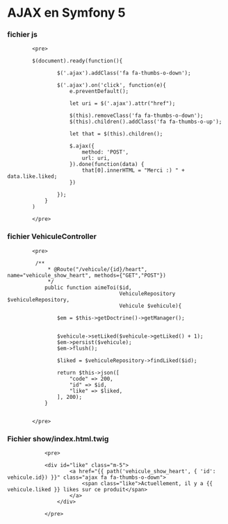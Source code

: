 # AJAX en Symfony 5


### fichier js 

            <pre>

            $(document).ready(function(){

                    $('.ajax').addClass('fa fa-thumbs-o-down');

                    $('.ajax').on('click', function(e){
                        e.preventDefault();

                        let uri = $('.ajax').attr("href");

                        $(this).removeClass('fa fa-thumbs-o-down');
                        $(this).children().addClass('fa fa-thumbs-o-up');

                        let that = $(this).children();

                        $.ajax({
                            method: 'POST',
                            url: uri,
                        }).done(function(data) {
                            that[0].innerHTML = "Merci :) " + data.like.liked;
                        })

                    });
                }
            )

            </pre>


### fichier VehiculeController

            <pre>

             /**
                 * @Route("/vehicule/{id}/heart", name="vehicule_show_heart", methods={"GET","POST"})
                 */
                public function aimeToi($id,
                                        VehiculeRepository $vehiculeRepository,
                                        Vehicule $vehicule){

                    $em = $this->getDoctrine()->getManager();


                    $vehicule->setLiked($vehicule->getLiked() + 1);
                    $em->persist($vehicule);
                    $em->flush();

                    $liked = $vehiculeRepository->findLiked($id);

                    return $this->json([
                        "code" => 200,
                        "id" => $id,
                        "like" => $liked,
                    ], 200);
                }


            </pre>


### Fichier show/index.html.twig

                <pre>

                <div id="like" class="m-5">
                        <a href="{{ path('vehicule_show_heart', { 'id': vehicule.id}) }}" class="ajax fa fa-thumbs-o-down">
                            <span class="like">Actuellement, il y a {{ vehicule.liked }} likes sur ce produit</span>
                        </a>
                    </div>

                </pre>